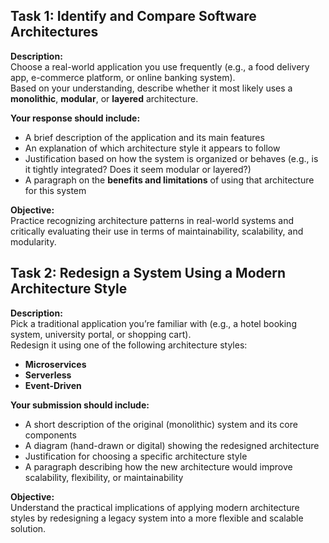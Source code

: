 ## Task 1: Identify and Compare Software Architectures

**Description:**  
Choose a real-world application you use frequently (e.g., a food delivery app, e-commerce platform, or online banking system).  
Based on your understanding, describe whether it most likely uses a **monolithic**, **modular**, or **layered** architecture.

**Your response should include:**
- A brief description of the application and its main features
- An explanation of which architecture style it appears to follow
- Justification based on how the system is organized or behaves (e.g., is it tightly integrated? Does it seem modular or layered?)
- A paragraph on the **benefits and limitations** of using that architecture for this system

**Objective:**  
Practice recognizing architecture patterns in real-world systems and critically evaluating their use in terms of maintainability, scalability, and modularity.


## Task 2: Redesign a System Using a Modern Architecture Style

**Description:**  
Pick a traditional application you’re familiar with (e.g., a hotel booking system, university portal, or shopping cart).  
Redesign it using one of the following architecture styles:  
- **Microservices**  
- **Serverless**  
- **Event-Driven**

**Your submission should include:**
- A short description of the original (monolithic) system and its core components
- A diagram (hand-drawn or digital) showing the redesigned architecture
- Justification for choosing a specific architecture style
- A paragraph describing how the new architecture would improve scalability, flexibility, or maintainability

**Objective:**  
Understand the practical implications of applying modern architecture styles by redesigning a legacy system into a more flexible and scalable solution.

